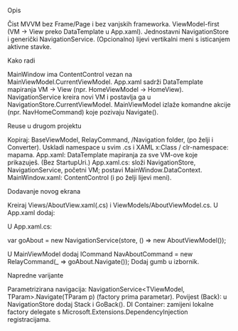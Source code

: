 Opis

Čist MVVM bez Frame/Page i bez vanjskih frameworka.
ViewModel-first (VM → View preko DataTemplate u App.xaml).
Jednostavni NavigationStore i generički NavigationService<TViewModel>.
(Opcionalno) lijevi vertikalni meni s isticanjem aktivne stavke.

Kako radi

MainWindow ima ContentControl vezan na MainViewModel.CurrentViewModel.
App.xaml sadrži DataTemplate mapiranja VM → View (npr. HomeViewModel → HomeView).
NavigationService<T> kreira novi VM i postavlja ga u NavigationStore.CurrentViewModel.
MainViewModel izlaže komandne akcije (npr. NavHomeCommand) koje pozivaju Navigate().

Reuse u drugom projektu

Kopiraj: BaseViewModel, RelayCommand, /Navigation folder, (po želji i Converter).
Uskladi namespace u svim .cs i XAML x:Class / clr-namespace: mapama.
App.xaml: DataTemplate mapiranja za sve VM-ove koje prikazuješ. (Bez StartupUri.)
App.xaml.cs: složi NavigationStore, NavigationService<T>, početni VM; postavi MainWindow.DataContext.
MainWindow.xaml: ContentControl (i po želji lijevi meni).

Dodavanje novog ekrana

Kreiraj Views/AboutView.xaml(.cs) i ViewModels/AboutViewModel.cs.
U App.xaml dodaj:

<DataTemplate DataType="{x:Type vm:AboutViewModel}">
  <views:AboutView/>
</DataTemplate>

U App.xaml.cs:

var goAbout = new NavigationService<AboutViewModel>(store, () => new AboutViewModel());


U MainViewModel dodaj ICommand NavAboutCommand = new RelayCommand(_ => goAbout.Navigate());
Dodaj gumb u izbornik.

Napredne varijante

Parametrizirana navigacija: NavigationService<TViewModel, TParam>.Navigate(TParam p) (factory prima parametar).
Povijest (Back): u NavigationStore dodaj Stack<BaseViewModel> i GoBack().
DI Container: zamijeni lokalne factory delegate s Microsoft.Extensions.DependencyInjection registracijama.
